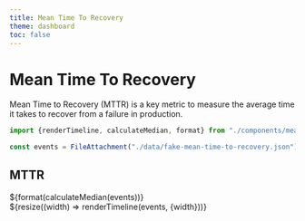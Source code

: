 ```yaml
---
title: Mean Time To Recovery
theme: dashboard
toc: false
---
```


# Mean Time To Recovery

Mean Time to Recovery (MTTR) is a key metric to measure the average time it takes to recover from a failure in production. 

```js
import {renderTimeline, calculateMedian, format} from "./components/mean-time-to-recovery.js";
```

```js
const events = FileAttachment("./data/fake-mean-time-to-recovery.json").json();
```

<div class="grid grid-cols-4">
  <div class="card">
    <h2>MTTR</h2>
    <span class="big">${format(calculateMedian(events))}</span>
  </div>
</div>

<div class="grid grid-cols-1">
  <div>
    ${resize((width) => renderTimeline(events, {width}))}
  </div>
</div>
